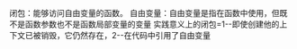 闭包：能够访问自由变量的函数。
自由变量：自由变量是指在函数中使用，但既不是函数参数也不是函数局部变量的变量
实践意义上的闭包=1--即使创建他的上下文已被销毁，它仍然存在，2--在代码中引用了自由变量
